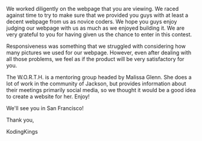We worked diligently on the webpage that you are viewing. We raced against time to try to make sure that we provided you guys with at least a decent webpage from us as novice coders. We hope you guys enjoy judging our webpage with us as much as we enjoyed building it. We are very grateful to you for having given us the chance to enter in this contest. 

Responsiveness was something that we struggled with considering how many pictures we used for our webpage. However, even after dealing with all those problems, we feel as if the product will be very satisfactory for you.  

The W.O.R.T.H. is a mentoring group headed by Malissa Glenn. She does a lot of work in the community of Jackson, but provides information about their meetings primarily social media, so we thought it would be a good idea to create a website for her. Enjoy! 

We'll see you in San Francisco!  

Thank you,  

KodingKings 
